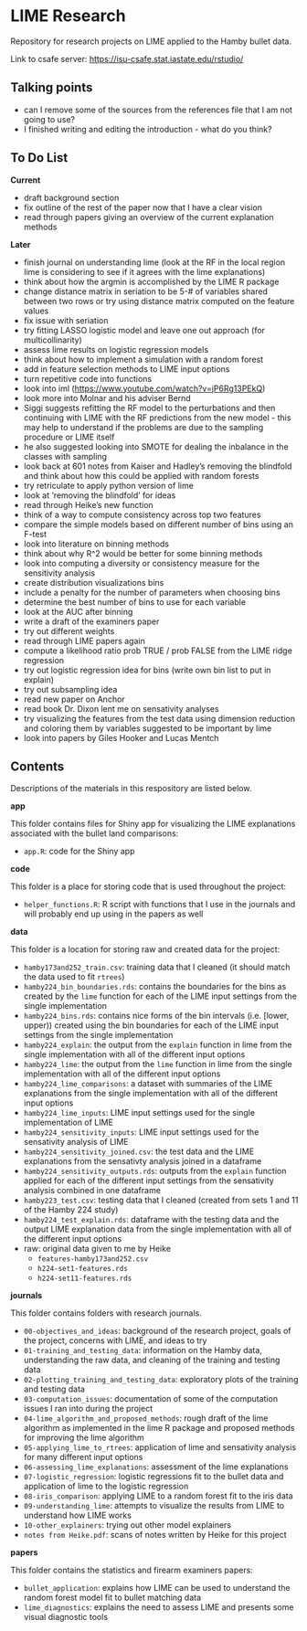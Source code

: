 
# LIME Research

Repository for research projects on LIME applied to the Hamby bullet
data.

Link to csafe server: <https://isu-csafe.stat.iastate.edu/rstudio/>

## Talking points

  - can I remove some of the sources from the references file that I am
    not going to use?
  - I finished writing and editing the introduction - what do you think?

## To Do List

**Current**

  - draft background section
  - fix outline of the rest of the paper now that I have a clear vision
  - read through papers giving an overview of the current explanation
    methods

**Later**

  - finish journal on understanding lime (look at the RF in the local
    region lime is considering to see if it agrees with the lime
    explanations)
  - think about how the argmin is accomplished by the LIME R package
  - change distance matrix in seriation to be 5-\# of variables shared
    between two rows or try using distance matrix computed on the
    feature values
  - fix issue with seriation
  - try fitting LASSO logistic model and leave one out approach (for
    multicollinarity)
  - assess lime results on logistic regression models
  - think about how to implement a simulation with a random forest
  - add in feature selection methods to LIME input options
  - turn repetitive code into functions
  - look into iml (<https://www.youtube.com/watch?v=jP6Rg13PEkQ>)
  - look more into Molnar and his adviser Bernd
  - Siggi suggests refitting the RF model to the perturbations and then
    continuing with LIME with the RF predictions from the new model -
    this may help to understand if the problems are due to the sampling
    procedure or LIME itself
  - he also suggested looking into SMOTE for dealing the inbalance in
    the classes with sampling
  - look back at 601 notes from Kaiser and Hadley’s removing the
    blindfold and think about how this could be applied with random
    forests
  - try retriculate to apply python version of lime
  - look at ‘removing the blindfold’ for ideas
  - read through Heike’s new function
  - think of a way to compute consistency across top two features
  - compare the simple models based on different number of bins using an
    F-test
  - look into literature on binning methods
  - think about why R^2 would be better for some binning methods
  - look into computing a diversity or consistency measure for the
    sensitivity analysis
  - create distribution visualizations bins
  - include a penalty for the number of parameters when choosing bins
  - determine the best number of bins to use for each variable
  - look at the AUC after binning
  - write a draft of the examiners paper
  - try out different weights
  - read through LIME papers again
  - compute a likelihood ratio prob TRUE / prob FALSE from the LIME
    ridge regression
  - try out logistic regression idea for bins (write own bin list to put
    in explain)
  - try out subsampling idea
  - read new paper on Anchor
  - read book Dr. Dixon lent me on sensativity analyses
  - try visualizing the features from the test data using dimension
    reduction and coloring them by variables suggested to be important
    by lime
  - look into papers by Giles Hooker and Lucas Mentch

## Contents

Descriptions of the materials in this respository are listed below.

**app**

This folder contains files for Shiny app for visualizing the LIME
explanations associated with the bullet land comparisons:

  - `app.R`: code for the Shiny app

**code**

This folder is a place for storing code that is used throughout the
project:

  - `helper_functions.R`: R script with functions that I use in the
    journals and will probably end up using in the papers as well

**data**

This folder is a location for storing raw and created data for the
project:

  - `hamby173and252_train.csv`: training data that I cleaned (it should
    match the data used to fit `rtrees`)
  - `hamby224_bin_boundaries.rds`: contains the boundaries for the bins
    as created by the `lime` function for each of the LIME input
    settings from the single implementation
  - `hamby224_bins.rds`: contains nice forms of the bin intervals (i.e.
    \[lower, upper)) created using the bin boundaries for each of the
    LIME input settings from the single implementation
  - `hamby224_explain`: the output from the `explain` function in lime
    from the single implementation with all of the different input
    options
  - `hamby224_lime`: the output from the `lime` function in lime from
    the single implementation with all of the different input options
  - `hamby224_lime_comparisons`: a dataset with summaries of the LIME
    explanations from the single implementation with all of the
    different input options
  - `hamby224_lime_inputs`: LIME input settings used for the single
    implementation of LIME
  - `hamby224_sensitivity_inputs`: LIME input settings used for the
    sensativity analysis of LIME
  - `hamby224_sensitivity_joined.csv`: the test data and the LIME
    explanations from the sensativty analysis joined in a dataframe
  - `hamby224_sensitivity_outputs.rds`: outputs from the `explain`
    function applied for each of the different input settings from the
    sensativity analysis combined in one dataframe
  - `hamby223_test.csv`: testing data that I cleaned (created from sets
    1 and 11 of the Hamby 224 study)
  - `hamby224_test_explain.rds`: dataframe with the testing data and the
    output LIME explanation data from the single implementation with all
    of the different input options
  - raw: original data given to me by Heike
      - `features-hamby173and252.csv`
      - `h224-set1-features.rds`
      - `h224-set11-features.rds`

**journals**

This folder contains folders with research journals.

  - `00-objectives_and_ideas`: background of the research project, goals
    of the project, concerns with LIME, and ideas to try
  - `01-training_and_testing_data`: information on the Hamby data,
    understanding the raw data, and cleaning of the training and testing
    data
  - `02-plotting_training_and_testing_data`: exploratory plots of the
    training and testing data
  - `03-computation_issues`: documentation of some of the computation
    issues I ran into during the project
  - `04-lime_algorithm_and_proposed_methods`: rough draft of the lime
    algorithm as implemented in the lime R package and proposed methods
    for improving the lime algorithm
  - `05-applying_lime_to_rtrees`: application of lime and sensativity
    analysis for many different input options
  - `06-assessing_lime_explanations`: assessment of the lime
    explanations
  - `07-logistic_regression`: logistic regressions fit to the bullet
    data and application of lime to the logistic regression
  - `08-iris_comparison`: applying LIME to a random forest fit to the
    iris data
  - `09-understanding_lime`: attempts to visualize the results from LIME
    to understand how LIME works
  - `10-other_explainers`: trying out other model explainers
  - `notes from Heike.pdf`: scans of notes written by Heike for this
    project

**papers**

This folder contains the statistics and firearm examiners papers:

  - `bullet_application`: explains how LIME can be used to understand
    the random forest model fit to bullet matching data
  - `lime_diagnostics`: explains the need to assess LIME and presents
    some visual diagnostic tools
